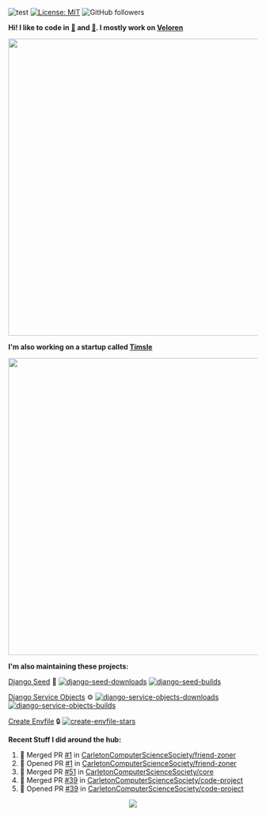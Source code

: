 ![test](https://hits.seeyoufarm.com/api/count/incr/badge.svg?url=https://github.com/AngelOnFira)
[![License: MIT](https://img.shields.io/badge/License-MIT-yellow.svg)](https://opensource.org/licenses/MIT)
![GitHub followers](https://img.shields.io/github/followers/angelonfira?style=social)

**Hi! I like to code in [:crab:](https://www.rust-lang.org/) and [:snake:](https://www.python.org/). I mostly work on [Veloren](https://veloren.net)**

<p align="center">
  <img width="600" src="https://media.discordapp.net/attachments/444005079410802699/730566298073038949/rsz_5f0656b6aa176.png">
</p>

**I'm also working on a startup called [Timsle](https://timsle.com)**

<p align="center">
  <img width="600" src="https://media.discordapp.net/attachments/444005079410802699/730566842674053130/rsz_5f0657242abb4.png">
</p>

**I'm also maintaining these projects:**

[Django Seed](https://github.com/Brobin/django-seed)
:seedling:
[![django-seed-downloads](https://pepy.tech/badge/django-seed)](https://pepy.tech/project/django-seed)
[![django-seed-builds](https://github.com/Brobin/django-seed/workflows/Test/badge.svg)](https://github.com/Brobin/django-seed)

[Django Service Objects](https://github.com/mixxorz/django-service-objects)
:gear:
[![django-service-objects-downloads](https://pepy.tech/badge/django-service-objects)](https://pepy.tech/project/django-service-objects)
[![django-service-objects-builds](https://github.com/mixxorz/django-service-objects/actions/workflows/test.yml/badge.svg)](https://github.com/mixxorz/django-service-objects/actions/workflows/test.yml)

[Create Envfile](https://github.com/SpicyPizza/create-envfile)
:lock:
[![create-envfile-stars](https://img.shields.io/github/stars/SpicyPizza/create-envfile?style=social)](https://github.com/SpicyPizza/create-envfile)

**Recent Stuff I did around the hub:**

<!--START_SECTION:activity-->
1. 🎉 Merged PR [#1](https://github.com/CarletonComputerScienceSociety/friend-zoner/pull/1) in [CarletonComputerScienceSociety/friend-zoner](https://github.com/CarletonComputerScienceSociety/friend-zoner)
2. 💪 Opened PR [#1](https://github.com/CarletonComputerScienceSociety/friend-zoner/pull/1) in [CarletonComputerScienceSociety/friend-zoner](https://github.com/CarletonComputerScienceSociety/friend-zoner)
3. 🎉 Merged PR [#51](https://github.com/CarletonComputerScienceSociety/core/pull/51) in [CarletonComputerScienceSociety/core](https://github.com/CarletonComputerScienceSociety/core)
4. 🎉 Merged PR [#39](https://github.com/CarletonComputerScienceSociety/code-project/pull/39) in [CarletonComputerScienceSociety/code-project](https://github.com/CarletonComputerScienceSociety/code-project)
5. 💪 Opened PR [#39](https://github.com/CarletonComputerScienceSociety/code-project/pull/39) in [CarletonComputerScienceSociety/code-project](https://github.com/CarletonComputerScienceSociety/code-project)
<!--END_SECTION:activity-->

<p align="center">
  <img src="https://github-profile-trophy.vercel.app/?username=angelonfira&column=4&theme=nord&margin-w=15&margin-h=15">
</p>

